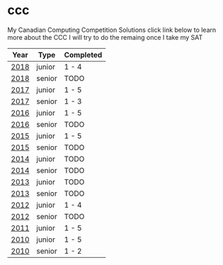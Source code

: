 # ccc
My Canadian Computing Competition Solutions click link below to learn more about the CCC
I will try to do the remaing once I take my SAT

|  Year  |  Type  |  Completed  
|---|---|---
| [2018](../master/2018) |  junior | 1 - 4
| [2018](../master/2018) |  senior | TODO
| [2017](../master/2017) |  junior | 1 - 5
| [2017](../master/2017) |  senior | 1 - 3
| [2016](../master/2016) |  junior | 1 - 5
| [2016](../master/2016) |  senior | TODO
| [2015](../master/2015) |  junior | 1 - 5
| [2015](../master/2015) |  senior | TODO
| [2014](../master/2014) |  junior | TODO
| [2014](../master/2014) |  senior | TODO
| [2013](../master/2013) |  junior | TODO
| [2013](../master/2013) |  senior | TODO
| [2012](../master/2012) |  junior | 1 - 4
| [2012](../master/2012) |  senior | TODO
| [2011](../master/2011) |  junior | 1 - 5
| [2010](../master/2010) |  junior | 1 - 5
| [2010](../master/2010) |  senior | 1 - 2
